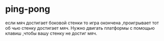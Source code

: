 # ping-pong
если мяч достигает боковой стенки то игра окончена ,проигрывает тот об чью стенку достигает мяч. Нужно двигать платформы с помощью клавиш ,чтобы вашу стенку не достиг мяч.
